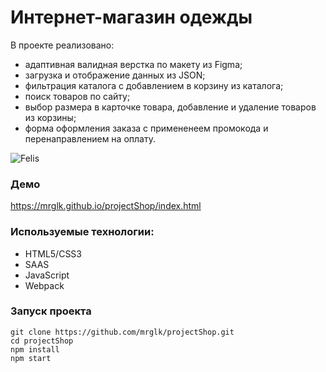 # Интернет-магазин одежды

В проекте реализовано:

- адаптивная валидная верстка по макету из Figma;
- загрузка и отображение данных из JSON;
- фильтрация каталога с добавлением в корзину из каталога;
- поиск товаров по сайту;
- выбор размера в карточке товара, добавление и удаление товаров из корзины;
- форма оформления заказа с примененеем промокода и перенаправлением на оплату.

![Felis](https://user-images.githubusercontent.com/91153046/174981605-dbad92a9-339b-44fb-8868-d136746e05f5.gif)

### Демо

https://mrglk.github.io/projectShop/index.html

### Используемые технологии:

* HTML5/СSS3
* SAAS
* JavaScript
* Webpack

### Запуск проекта

```
git clone https://github.com/mrglk/projectShop.git
cd projectShop
npm install
npm start
```
